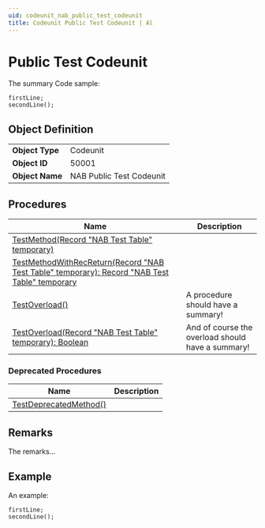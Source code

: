 ```yaml
---
uid: codeunit_nab_public_test_codeunit
title: Codeunit Public Test Codeunit | Al
---
```

# Public Test Codeunit

The summary
Code sample:
```al
firstLine;
secondLine();
```

## Object Definition

<table>
<tr><td><b>Object Type</b></td><td>Codeunit</td></tr>
<tr><td><b>Object ID</b></td><td>50001</td></tr>
<tr><td><b>Object Name</b></td><td>NAB Public Test Codeunit</td></tr>
</table>

## Procedures

| Name | Description |
| ----- | ------ |
| [TestMethod(Record "NAB Test Table" temporary)](test-method.md#test_method_record_nab_test_table_temporary) |  |
| [TestMethodWithRecReturn(Record "NAB Test Table" temporary): Record "NAB Test Table" temporary](test-method-with-rec-return.md#test_method_with_rec_return_record_nab_test_table_temporary) |  |
| [TestOverload()](test-overload.md#test_overload) | A procedure should have a summary! |
| [TestOverload(Record "NAB Test Table" temporary): Boolean](test-overload.md#test_overload_record_nab_test_table_temporary) | And of course the overload should have a summary! |

### Deprecated Procedures

| Name | Description |
| ----- | ------ |
| [TestDeprecatedMethod()](test-deprecated-method.md#test_deprecated_method) |  |

## Remarks

The remarks...

## Example

An example:
```al
firstLine;
secondLine();
```
